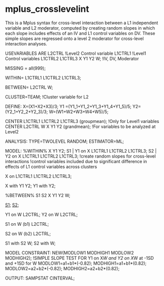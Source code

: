 # mplus_crosslevelint
This is a Mplus syntax for cross-level interaction between a L1 independent variable and L2 moderator, computed by creating random slopes in which each slope includes effects of an IV and L1 control variables on DV. These simple slopes are regressed onto a level 2 moderator for cross-level interaction analyses.

USEVARIABLES ARE
L2CTRL !Level2 Control variable
L1CTRL1 !Level1 Control variables
L1CTRL2
L1CTRL3
X Y1 Y2 W; !IV, DV, Moderator

MISSING = all(999);

WITHIN=
L1CTRL1
L1CTRL2
L1CTRL3;

BETWEEN=
L2CTRL
W;

CLUSTER=TEAM; !Cluster variable for L2

DEFINE:
X=(X1+X2+X3)/3;
Y1 =(Y1_1+Y1_2+Y1_3+Y1_4+Y1_5)/5;
Y2= (Y2_1+Y2_2+Y2_3)/3;
W=(W1+W2+W3+W4+W5)/5;

CENTER L1CTRL1 L1CTRL2 L1CTRL3 (groupmean); !Only for Level1 variables
CENTER L2CTRL W X Y1 Y2 (grandmean); !For variables to be analyzed at Level2

ANALYSIS:
TYPE=TWOLEVEL RANDOM;
ESTIMATOR=ML;

MODEL:
%WITHIN%
X Y1 Y2;
S1 | Y1 on X L1CTRL1 L1CTRL2 L1CTRL3; 
S2 | Y2 on X L1CTRL1 L1CTRL2 L1CTRL3; 
!create random slopes for cross-level interactions
!control variables included due to significant difference in effects of L1 control variables across clusters

X on L1CTRL1 L1CTRL2 L1CTRL3;

X with Y1 Y2;
Y1 with Y2;

%BETWEEN%
S1 S2 X Y1 Y2 W;

[S1](a1);
[S2](a2);

Y1 on W L2CTRL;
Y2 on W L2CTRL;

S1 on W (b1)
L2CTRL;

S2 on W (b2)
L2CTRL;

S1 with S2 W;
S2 with W;

MODEL CONSTRAINT:
NEW(MODLOW1 MODHIGH1 MODLOW2 MODHIGH2);
!SIMPLE SLOPE TEST FOR Y1 on X*W and Y2 on X*W at -1SD and +1SD for W
MODLOW1=a1+b1*(-0.82);
MODHIGH1=a1+b1*(0.82);
MODLOW2=a2+b2*(-0.82);
MODHIGH2=a2+b2*(0.82);

OUTPUT:
SAMPSTAT
CINTERVAL;
